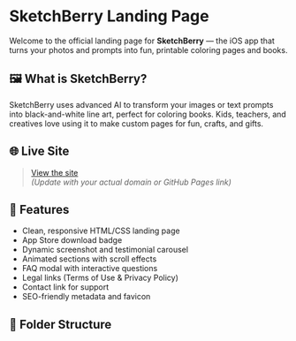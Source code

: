 # SketchBerry Landing Page

Welcome to the official landing page for **SketchBerry** — the iOS app that turns your photos and prompts into fun, printable coloring pages and books.

## 🖼 What is SketchBerry?

SketchBerry uses advanced AI to transform your images or text prompts into black-and-white line art, perfect for coloring books. Kids, teachers, and creatives love using it to make custom pages for fun, crafts, and gifts.

## 🌐 Live Site

> [View the site](https://your-domain.com)  
*(Update with your actual domain or GitHub Pages link)*

## 🚀 Features

- Clean, responsive HTML/CSS landing page
- App Store download badge
- Dynamic screenshot and testimonial carousel
- Animated sections with scroll effects
- FAQ modal with interactive questions
- Legal links (Terms of Use & Privacy Policy)
- Contact link for support
- SEO-friendly metadata and favicon

## 📁 Folder Structure



